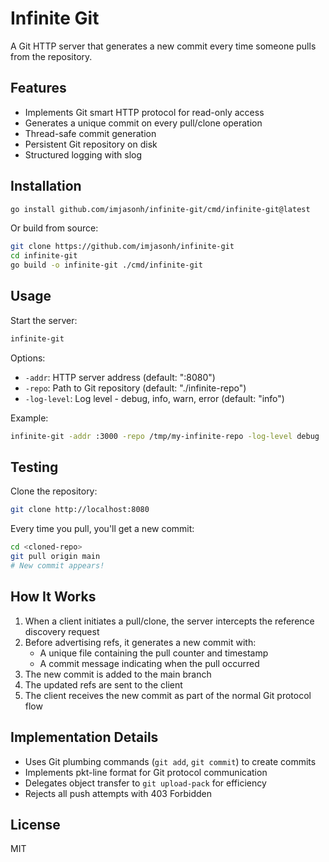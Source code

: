 # Infinite Git

A Git HTTP server that generates a new commit every time someone pulls from the repository.

## Features

- Implements Git smart HTTP protocol for read-only access
- Generates a unique commit on every pull/clone operation
- Thread-safe commit generation
- Persistent Git repository on disk
- Structured logging with slog

## Installation

```bash
go install github.com/imjasonh/infinite-git/cmd/infinite-git@latest
```

Or build from source:

```bash
git clone https://github.com/imjasonh/infinite-git
cd infinite-git
go build -o infinite-git ./cmd/infinite-git
```

## Usage

Start the server:

```bash
infinite-git
```

Options:
- `-addr`: HTTP server address (default: ":8080")
- `-repo`: Path to Git repository (default: "./infinite-repo")
- `-log-level`: Log level - debug, info, warn, error (default: "info")

Example:
```bash
infinite-git -addr :3000 -repo /tmp/my-infinite-repo -log-level debug
```

## Testing

Clone the repository:
```bash
git clone http://localhost:8080
```

Every time you pull, you'll get a new commit:
```bash
cd <cloned-repo>
git pull origin main
# New commit appears!
```

## How It Works

1. When a client initiates a pull/clone, the server intercepts the reference discovery request
2. Before advertising refs, it generates a new commit with:
   - A unique file containing the pull counter and timestamp
   - A commit message indicating when the pull occurred
3. The new commit is added to the main branch
4. The updated refs are sent to the client
5. The client receives the new commit as part of the normal Git protocol flow

## Implementation Details

- Uses Git plumbing commands (`git add`, `git commit`) to create commits
- Implements pkt-line format for Git protocol communication
- Delegates object transfer to `git upload-pack` for efficiency
- Rejects all push attempts with 403 Forbidden

## License

MIT